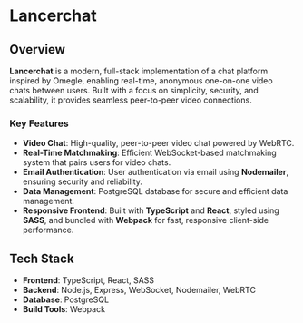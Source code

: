 # Lancerchat

## Overview

**Lancerchat** is a modern, full-stack implementation of a chat platform inspired by Omegle, enabling real-time, anonymous one-on-one video chats between users. Built with a focus on simplicity, security, and scalability, it provides seamless peer-to-peer video connections.

### Key Features

- **Video Chat**: High-quality, peer-to-peer video chat powered by WebRTC.
- **Real-Time Matchmaking**: Efficient WebSocket-based matchmaking system that pairs users for video chats.
- **Email Authentication**: User authentication via email using **Nodemailer**, ensuring security and reliability.
- **Data Management**: PostgreSQL database for secure and efficient data management.
- **Responsive Frontend**: Built with **TypeScript** and **React**, styled using **SASS**, and bundled with **Webpack** for fast, responsive client-side performance.

## Tech Stack

- **Frontend**: TypeScript, React, SASS
- **Backend**: Node.js, Express, WebSocket, Nodemailer, WebRTC
- **Database**: PostgreSQL
- **Build Tools**: Webpack
